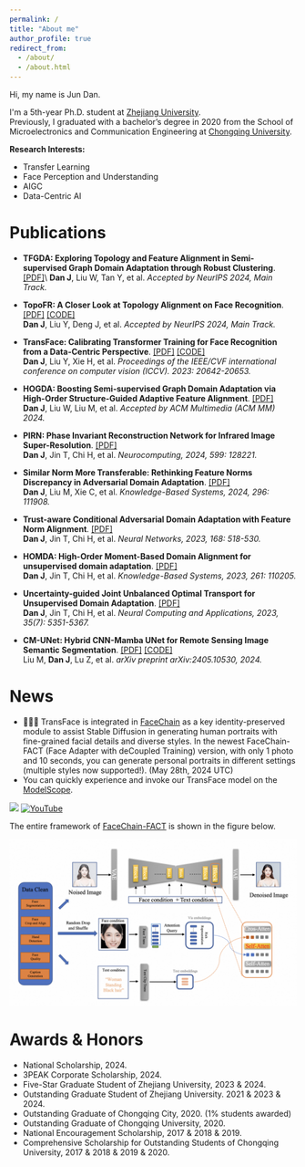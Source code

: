 ```yaml
---
permalink: /
title: "About me"
author_profile: true
redirect_from: 
  - /about/
  - /about.html
---
```

Hi, my name is Jun Dan.

I'm a 5th-year Ph.D. student at [Zhejiang University](https://www.zju.edu.cn/).\
Previously, I graduated with a bachelor’s degree in 2020 from the School of Microelectronics and Communication Engineering at [Chongqing University](https://www.cqu.edu.cn/).

**Research Interests:**
* Transfer Learning
* Face Perception and Understanding
* AIGC
* Data-Centric AI

Publications
======
* **TFGDA: Exploring Topology and Feature Alignment in Semi-supervised Graph Domain Adaptation through Robust Clustering**. [[PDF]](https://openreview.net/forum?id=26BdXIY3ik&referrer=%5BAuthor%20Console%5D(%2Fgroup%3Fid%3DNeurIPS.cc%2F2024%2FConference%2FAuthors%23your-submissions))\
**Dan J**, Liu W, Tan Y, et al.
<em>Accepted by NeurIPS 2024, Main Track.</em>

* **TopoFR: A Closer Look at Topology Alignment on Face Recognition**. [[PDF]](https://openreview.net/forum?id=KVAx5tys2p&referrer=%5BAuthor%20Console%5D(%2Fgroup%3Fid%3DNeurIPS.cc%2F2024%2FConference%2FAuthors%23your-submissions)) [[CODE]](https://github.com/modelscope/facechain/tree/main/face_module/TopoFR)\
**Dan J**, Liu Y, Deng J, et al. 
<em>Accepted by NeurIPS 2024, Main Track.</em>

* **TransFace: Calibrating Transformer Training for Face Recognition from a Data-Centric Perspective**. [[PDF]](https://openaccess.thecvf.com/content/ICCV2023/html/Dan_TransFace_Calibrating_Transformer_Training_for_Face_Recognition_from_a_Data-Centric_ICCV_2023_paper.html) [[CODE]](https://github.com/DanJun6737/TransFace)\
**Dan J**, Liu Y, Xie H, et al. 
<em>Proceedings of the IEEE/CVF international conference on computer vision (ICCV). 2023: 20642-20653.</em>

* **HOGDA: Boosting Semi-supervised Graph Domain Adaptation via High-Order Structure-Guided Adaptive Feature Alignment**. [[PDF]](https://openreview.net/forum?id=2KjnPzj8gf)\
**Dan J**, Liu W, Liu M, et al. 
<em>Accepted by ACM Multimedia (ACM MM) 2024.</em>

* **PIRN: Phase Invariant Reconstruction Network for Infrared Image Super-Resolution**. [[PDF]](https://www.sciencedirect.com/science/article/abs/pii/S0925231224009925)\
**Dan J**, Jin T, Chi H, et al. 
<em>Neurocomputing, 2024, 599: 128221.</em>

* **Similar Norm More Transferable: Rethinking Feature Norms Discrepancy in Adversarial Domain Adaptation**. [[PDF]](https://www.sciencedirect.com/science/article/abs/pii/S0950705124005422)\
**Dan J**, Liu M, Xie C, et al. 
<em>Knowledge-Based Systems, 2024, 296: 111908.</em>

* **Trust-aware Conditional Adversarial Domain Adaptation with Feature Norm Alignment**. [[PDF]](https://www.sciencedirect.com/science/article/abs/pii/S0893608023005543)\
**Dan J**, Jin T, Chi H, et al. 
<em>Neural Networks, 2023, 168: 518-530.</em>

* **HOMDA: High-Order Moment-Based Domain Alignment for unsupervised domain adaptation**. [[PDF]](https://www.sciencedirect.com/science/article/abs/pii/S0950705122013016)\
**Dan J**, Jin T, Chi H, et al. 
<em>Knowledge-Based Systems, 2023, 261: 110205.</em>

* **Uncertainty-guided Joint Unbalanced Optimal Transport for Unsupervised Domain Adaptation**. [[PDF]](https://link.springer.com/article/10.1007/s00521-022-07976-x)\
**Dan J**, Jin T, Chi H, et al. 
<em>Neural Computing and Applications, 2023, 35(7): 5351-5367.</em>

* **CM-UNet: Hybrid CNN-Mamba UNet for Remote Sensing Image Semantic Segmentation**. [[PDF]](https://arxiv.org/abs/2405.10530) [[CODE]](https://github.com/XiaoBuL/CM-UNet)\
Liu M, **Dan J**, Lu Z, et al. 
<em>arXiv preprint arXiv:2405.10530, 2024.</em>

News
======
- 🚀🚀🚀 TransFace is integrated in [FaceChain](https://github.com/modelscope/facechain) as a key identity-preserved module to assist Stable Diffusion in generating human portraits with fine-grained facial details and diverse styles.
In the newest FaceChain-FACT (Face Adapter with deCoupled Training) version, with only 1 photo and 10 seconds, you can generate personal portraits in different settings (multiple styles now supported!). (May 28th, 2024 UTC)
- You can quickly experience and invoke our TransFace model on the [ModelScope](https://modelscope.cn/models/damo/cv_vit_face-recognition/summary).

<a href='https://facechain-fact.github.io/'><img src='https://img.shields.io/badge/Project-Page-Green'></a>  [![YouTube](https://badges.aleen42.com/src/youtube.svg)](https://youtu.be/DHqEl0qwi-M?si=y6VpInXdhIX0HpbI)

 The entire framework of [FaceChain-FACT](https://github.com/modelscope/facechain) is shown in the figure below.

![image](framework.png)


Awards & Honors
======
* National Scholarship, 2024.
* 3PEAK Corporate Scholarship, 2024.
* Five-Star Graduate Student of Zhejiang University, 2023 & 2024.
* Outstanding Graduate Student of Zhejiang University. 2021 & 2023 & 2024.
* Outstanding Graduate of Chongqing City, 2020. (1% students awarded)
* Outstanding Graduate of Chongqing University, 2020.
* National Encouragement Scholarship, 2017 & 2018 & 2019. 
* Comprehensive Scholarship for Outstanding Students of Chongqing University, 2017 & 2018 & 2019 & 2020.



